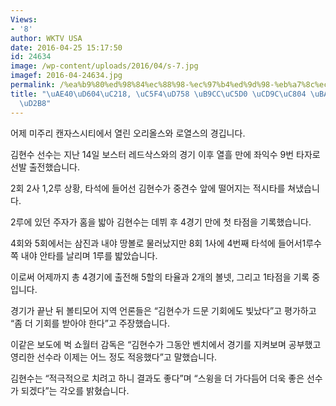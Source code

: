 ```yaml
---
Views:
- '8'
author: WKTV USA
date: 2016-04-25 15:17:50
id: 24634
image: /wp-content/uploads/2016/04/s-7.jpg
imagef: 2016-04-24634.jpg
permalink: /%ea%b9%80%ed%98%84%ec%88%98-%ec%97%b4%ed%9d%98-%eb%a7%8c%ec%97%90-%ec%b6%9c%ec%a0%84-%eb%a9%80%ed%8b%b0%ed%9e%88%ed%8a%b8/
title: "\uAE40\uD604\uC218, \uC5F4\uD758 \uB9CC\uC5D0 \uCD9C\uC804 \uBA40\uD2F0\uD788\
  \uD2B8"
---
```


어제 미주리 캔자스시티에서 열린 오리올스와 로열스의 경깁니다.

김현수 선수는 지난 14일 보스터 레드삭스와의 경기 이후 열흘 만에 좌익수 9번 타자로 선발 출전했습니다.

2회 2사 1,2루 상황, 타석에 들어선 김현수가 중견수 앞에 떨어지는 적시타를 쳐냈습니다.

2루에 있던 주자가 홈을 밟아 김현수는 데뷔 후 4경기 만에 첫 타점을 기록했습니다.

4회와 5회에서는 삼진과 내야 땅볼로 물러났지만 8회 1사에 4번째 타석에 들어서1루수 쪽 내야 안타를 날리며 1루를 밟았습니다.

이로써 어제까지 총 4경기에 출전해 5할의 타율과 2개의 볼넷, 그리고 1타점을 기록 중입니다.

경기가 끝난 뒤 볼티모어 지역 언론들은 “김현수가 드문 기회에도 빛났다”고 평가하고 “좀 더 기회를 받아야 한다”고 주장했습니다.

이같은 보도에 벅 쇼월터 감독은 “김현수가 그동안 벤치에서 경기를 지켜보며 공부했고 영리한 선수라 이제는 어느 정도 적응했다”고 말했습니다.

김현수는 “적극적으로 치려고 하니 결과도 좋다”며 “스윙을 더 가다듬어 더욱 좋은 선수가 되겠다”는 각오를 밝혔습니다.
